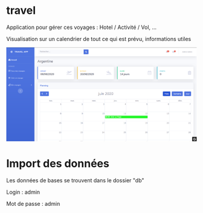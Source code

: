 # travel

Application pour gérer ces voyages : Hotel / Activité / Vol, ...
 
Visualisation sur un calendrier de tout ce qui est prévu, informations utiles

![](https://github.com/nozkrew/travel/blob/master/README/index.PNG)

Import des données
==========
Les données de bases se trouvent dans le dossier "db"

Login : admin

Mot de passe : admin
